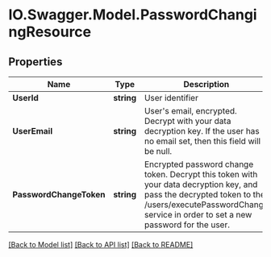 # IO.Swagger.Model.PasswordChangingResource
## Properties

Name | Type | Description | Notes
------------ | ------------- | ------------- | -------------
**UserId** | **string** | User identifier | 
**UserEmail** | **string** | User&#39;s email, encrypted. Decrypt with your data decryption key. If the user has no email set, then this field will be null. | [optional] 
**PasswordChangeToken** | **string** | Encrypted password change token. Decrypt this token with your data decryption key, and pass the decrypted token to the /users/executePasswordChange service in order to set a new password for the user. | 

[[Back to Model list]](../README.md#documentation-for-models) [[Back to API list]](../README.md#documentation-for-api-endpoints) [[Back to README]](../README.md)

